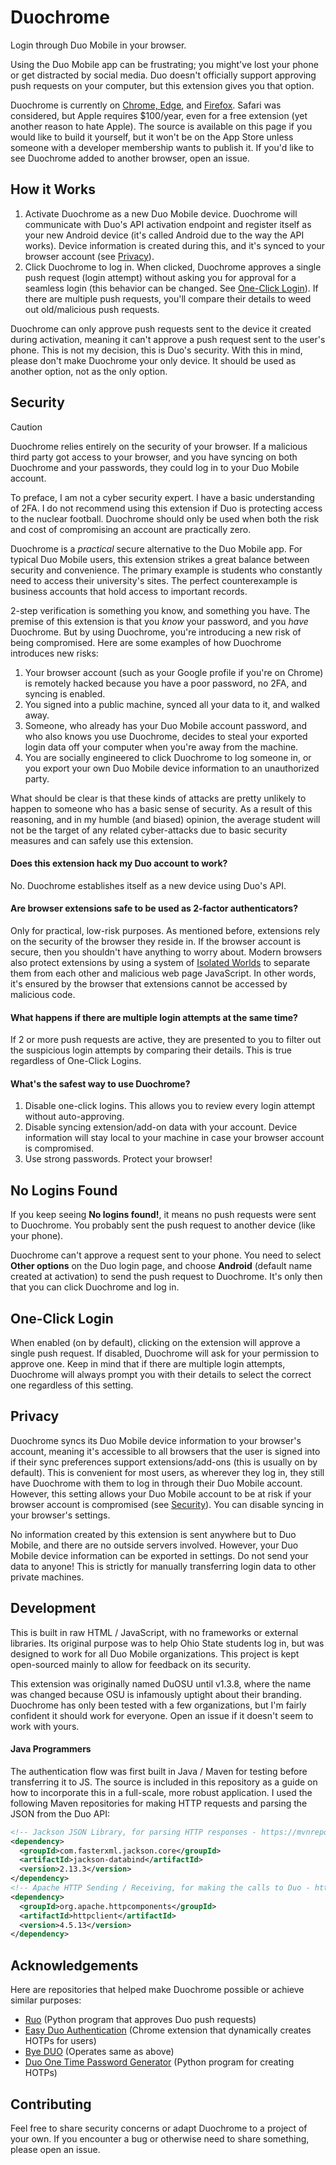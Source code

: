 # Duochrome
Login through Duo Mobile in your browser.

Using the Duo Mobile app can be frustrating; you might've lost your phone or get distracted by social media. Duo doesn't officially support approving push requests on your computer, but this extension gives you that option.

Duochrome is currently on [Chrome, Edge](https://chrome.google.com/webstore/detail/duochrome/bnfooenhhgcnhdkdjelgmmkpaemlnoek), and [Firefox](https://addons.mozilla.org/en-US/firefox/addon/duochrome/). Safari was considered, but Apple requires $100/year, even for a free extension (yet another reason to hate Apple). The source is available on this page if you would like to build it yourself, but it won't be on the App Store unless someone with a developer membership wants to publish it. If you'd like to see Duochrome added to another browser, open an issue.

How it Works
------------
1. Activate Duochrome as a new Duo Mobile device. Duochrome will communicate with Duo's API activation endpoint and register itself as your new Android device (it's called Android due to the way the API works). Device information is created during this, and it's synced to your browser account (see [Privacy](#privacy)).
2. Click Duochrome to log in. When clicked, Duochrome approves a single push request (login attempt) without asking you for approval for a seamless login (this behavior can be changed. See [One-Click Login](#one-click-login)). If there are multiple push requests, you'll compare their details to weed out old/malicious push requests.

Duochrome can only approve push requests sent to the device it created during activation, meaning it can't approve a push request sent to the user's phone. This is not my decision, this is Duo's security. With this in mind, please don't make Duochrome your only device. It should be used as another option, not as the only option.

Security
--------
> [!CAUTION]
> Duochrome relies entirely on the security of your browser. If a malicious third party got access to your browser, and you have syncing on both Duochrome and your passwords, they could log in to your Duo Mobile account.

To preface, I am not a cyber security expert. I have a basic understanding of 2FA. I do not recommend using this extension if Duo is protecting access to the nuclear football. Duochrome should only be used when both the risk and cost of compromising an account are practically zero.

Duochrome is a *practical* secure alternative to the Duo Mobile app. For typical Duo Mobile users, this extension strikes a great balance between security and convenience. The primary example is students who constantly need to access their university's sites. The perfect counterexample is business accounts that hold access to important records.<br>

2-step verification is something you know, and something you have. The premise of this extension is that you *know* your password, and you *have* Duochrome. But by using Duochrome, you're introducing a new risk of being compromised. Here are some examples of how Duochrome introduces new risks:
1. Your browser account (such as your Google profile if you're on Chrome) is remotely hacked because you have a poor password, no 2FA, and syncing is enabled.
2. You signed into a public machine, synced all your data to it, and walked away.
3. Someone, who already has your Duo Mobile account password, and who also knows you use Duochrome, decides to steal your exported login data off your computer when you're away from the machine.
4. You are socially engineered to click Duochrome to log someone in, or you export your own Duo Mobile device information to an unauthorized party.

What should be clear is that these kinds of attacks are pretty unlikely to happen to someone who has a basic sense of security. As a result of this reasoning, and in my humble (and biased) opinion, the average student will not be the target of any related cyber-attacks due to basic security measures and can safely use this extension.

#### Does this extension hack my Duo account to work?
No. Duochrome establishes itself as a new device using Duo's API.

#### Are browser extensions safe to be used as 2-factor authenticators?
Only for practical, low-risk purposes. As mentioned before, extensions rely on the security of the browser they reside in. If the browser account is secure, then you shouldn't have anything to worry about. Modern browsers also protect extensions by using a system of [Isolated Worlds](https://developer.chrome.com/docs/extensions/mv3/content_scripts/#isolated_world) to separate them from each other and malicious web page JavaScript. In other words, it's ensured by the browser that extensions cannot be accessed by malicious code.

#### What happens if there are multiple login attempts at the same time?
If 2 or more push requests are active, they are presented to you to filter out the suspicious login attempts by comparing their details. This is true regardless of One-Click Logins.

#### What's the safest way to use Duochrome?
1. Disable one-click logins. This allows you to review every login attempt without auto-approving.
2. Disable syncing extension/add-on data with your account. Device information will stay local to your machine in case your browser account is compromised.
3. Use strong passwords. Protect your browser!

No Logins Found
----------------
If you keep seeing **No logins found!**, it means no push requests were sent to Duochrome. You probably sent the push request to another device (like your phone).

Duochrome can't approve a request sent to your phone. You need to select **Other options** on the Duo login page, and choose **Android** (default name created at activation) to send the push request to Duochrome. It's only then that you can click Duochrome and log in.

One-Click Login
---------------
When enabled (on by default), clicking on the extension will approve a single push request. If disabled, Duochrome will ask for your permission to approve one. Keep in mind that if there are multiple login attempts, Duochrome will always prompt you with their details to select the correct one regardless of this setting.

Privacy
-------
Duochrome syncs its Duo Mobile device information to your browser's account, meaning it's accessible to all browsers that the user is signed into if their sync preferences support extensions/add-ons (this is usually on by default). This is convenient for most users, as wherever they log in, they still have Duochrome with them to log in through their Duo Mobile account. However, this setting allows your Duo Mobile account to be at risk if your browser account is compromised (see [Security](#security)). You can disable syncing in your browser's settings.

No information created by this extension is sent anywhere but to Duo Mobile, and there are no outside servers involved. However, your Duo Mobile device information can be exported in settings. Do not send your data to anyone! This is strictly for manually transferring login data to other private machines.

Development
-----------
This is built in raw HTML / JavaScript, with no frameworks or external libraries. Its original purpose was to help Ohio State students log in, but was designed to work for all Duo Mobile organizations. This project is kept open-sourced mainly to allow for feedback on its security.

This extension was originally named DuOSU until v1.3.8, where the name was changed because OSU is infamously uptight about their branding. Duochrome has only been tested with a few organizations, but I'm fairly confident it should work for everyone. Open an issue if it doesn't seem to work with yours.

#### Java Programmers
The authentication flow was first built in Java / Maven for testing before transferring it to JS. The source is included in this repository as a guide on how to incorporate this in a full-scale, more robust application. I used the following Maven repositories for making HTTP requests and parsing the JSON from the Duo API:

```xml
<!-- Jackson JSON Library, for parsing HTTP responses - https://mvnrepository.com/artifact/com.fasterxml.jackson.core/jackson-core -->
<dependency>
  <groupId>com.fasterxml.jackson.core</groupId>
  <artifactId>jackson-databind</artifactId>
  <version>2.13.3</version>
</dependency>
<!-- Apache HTTP Sending / Receiving, for making the calls to Duo - https://mvnrepository.com/artifact/org.apache.httpcomponents/httpclient -->
<dependency>
  <groupId>org.apache.httpcomponents</groupId>
  <artifactId>httpclient</artifactId>
  <version>4.5.13</version>
</dependency>
```

Acknowledgements
----------------
Here are repositories that helped make Duochrome possible or achieve similar purposes:

- [Ruo](https://github.com/falsidge/ruo) (Python program that approves Duo push requests)
- [Easy Duo Authentication](https://github.com/SparkShen02/Easy-Duo-Authentication) (Chrome extension that dynamically creates HOTPs for users)
- [Bye DUO](https://github.com/yuchenliu15/bye-duo) (Operates same as above)
- [Duo One Time Password Generator](https://github.com/revalo/duo-bypass) (Python program for creating HOTPs)

Contributing
------------
Feel free to share security concerns or adapt Duochrome to a project of your own. If you encounter a bug or otherwise need to share something, please open an issue.
